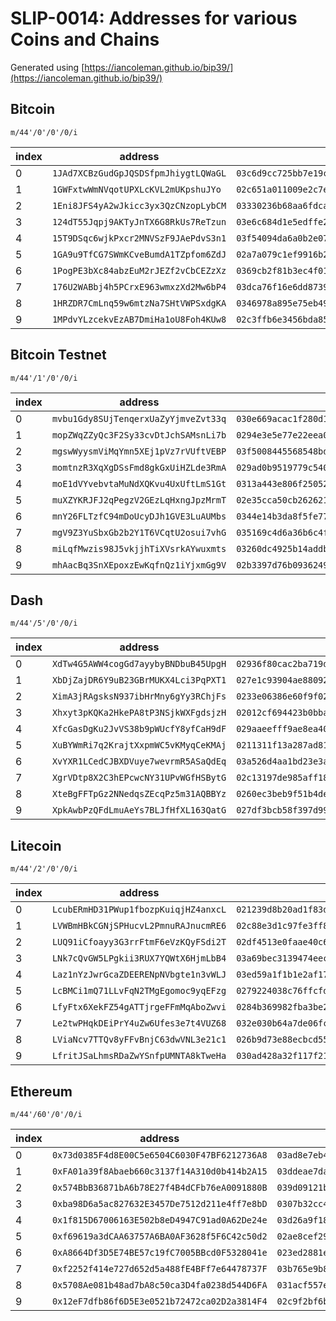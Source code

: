 # SLIP-0014: Addresses for various Coins and Chains

Generated using [https://iancoleman.github.io/bip39/](https://iancoleman.github.io/bip39/)

## Bitcoin

`m/44'/0'/0'/0/i`

index | address                              | public key                                                           | private key
------|--------------------------------------|----------------------------------------------------------------------|------------
   0  | `1JAd7XCBzGudGpJQSDSfpmJhiygtLQWaGL` | `03c6d9cc725bb7e19c026df03bf693ee1171371a8eaf25f04b7a58f6befabcd38c` | `L1KjqxZkUwdXaKNL15F2jJZVZpgi2HkHPHGyqTrQNNegyZez3A7Z`
   1  | `1GWFxtwWmNVqotUPXLcKVL2mUKpshuJYo`  | `02c651a011009e2c7e7b3ed2068857ca0a47cba35b73e06c32e3c06ef3aa67621d` | `KyBcuurcaJw6NqnZsmtpDqjbsS67PTXEZAK9QyFEDsyYjmNJJozj`
   2  | `1Eni8JFS4yA2wJkicc3yx3QzCNzopLybCM` | `03330236b68aa6fdcaca0ea72e11b360c84ed19a338509aa527b678a7ec9076882` | `L3yYwqub7bYq6qKkPf9UAE7uuZYV8adAHvEaceXY9fKX8G7FDCoZ`
   3  | `124dT55Jqpj9AKTyJnTX6G8RkUs7ReTzun` | `03e6c684d1e5edffe2fc43d260eb19fea91754b92e90627df7f87e06fc12c6a485` | `L2SNnZeTNHwgr9mayyHLZxmpyQN4SNbrxjBf9Rwq5Fvu2wwTm476`
   4  | `15T9DSqc6wjkPxcr2MNVSzF9JAePdvS3n1` | `03f54094da6a0b2e0799286268bb59ca7c83538e81c78e64f6333f40f9e0e222c0` | `L4jzKXRhQXesPeUSUNi7EMHAEBFzwJuAkZsNi5tja9rLxgGajwPv`
   5  | `1GA9u9TfCG7SWmKCveBumdA1TZpfom6ZdJ` | `02a7a079c1ef9916b289c2ff21a992c808d0de3dfcf8a9f163205c5c9e21f55d5c` | `L1N67rzEMn6fqvhkFeDnt11LMxYdGZtGQgdYVuASNpmQRawgbJEN`
   6  | `1PogPE3bXc84abzEuM2rJEZf2vCbCEZzXz` | `0369cb2f81b3ec4f0132cf1ac88f09332439773b3f1579bb6557717d0b720c7226` | `L3Y5pgT2ewKqdqh6kcGDQ7YHFoW5Vh4xErrPqb4Yjb5re9QYZw7D`
   7  | `176U2WABbj4h5PCrxE963wmxzXd2Mw6bP4` | `03dca76f16e6dd87396c5cdae1af1515b60d104fba881cd7591fe6fa60ef3aeabd` | `L2RpVajejxusxUXqLHTFJAyp1nzJnT2xuJpfm7Uah4GGUHz7XD58`
   8  | `1HRZDR7CmLnq59w6mtzNa7SHtVWPSxdgKA` | `0346978a895e75eb498dbf4aff8fa334e6994db1b34a4f2576adc9225415eb9548` | `Kx8nBDjAkXkykD62AF8XjP8W5Z4a79iZC8Z7axyDWXsZTcn5agzM`
   9  | `1MPdvYLzcekvEzAB7DmiHa1oU8Foh4KUw8` | `02c3ffb6e3456bda85d17845a764f23a54aad4fd39260d5c8da6493134713862ca` | `L1xWyxmCkjsB2Z9wnjoZ5TGabeg8KbpZt1PjgVsKA9pn3L7JCiTs`

## Bitcoin Testnet

`m/44'/1'/0'/0/i`

index | address                              | public key                                                           | private key
------|--------------------------------------|----------------------------------------------------------------------|------------
   0  | `mvbu1Gdy8SUjTenqerxUaZyYjmveZvt33q` | `030e669acac1f280d1ddf441cd2ba5e97417bf2689e4bbec86df4f831bf9f7ffd0` | `cPigoY3hubxpXad1t5WmxpcQpmezLeCcbpA7EpyhDofFnein2wF5`
   1  | `mopZWqZZyQc3F2Sy33cvDtJchSAMsnLi7b` | `0294e3e5e77e22eea0e4c0d30d89beb4db7f69b4bf1ae709e411d6a06618b8f852` | `cVN8eHRQh8r9THM2Mu5HCSjx6cfVdssqGL1KeiCKBwUouyf6K5F5`
   2  | `mgswWyysmViMqYmn5XEj1pVz7rVUftVEBP` | `03f5008445568548bd745a3dedccc6048969436bf1a49411f60938ff1938941f14` | `cUCiXe6qNE43rEJkSR9e1Tt37W5gQmmGeBiSmXzDbZgxbs5Z5nvK`
   3  | `momtnzR3XqXgDSsFmd8gkGxUiHZLde3RmA` | `029ad0b9519779c540b34fa8d11d24d14a5475546bfa28c7de50573d22a503ce21` | `cTAi8RAF2htyUn3F921npbuJLSVdYfpfwqjwLEAPkqvFxLAF716k`
   4  | `moE1dVYvebvtaMuNdXQKvu4UxUftLmS1Gt` | `0313a443e806f25052ac7363adc689fcfa72893f2a51a35ab5e096ed5e6cd8517e` | `cUmGFJMq5Vkh4rjKHe4J4S5adJH1E8xFJJ2ZARBSZNBVzYwj1RvH`
   5  | `muXZYKRJFJ2qPegzV2GEzLqHxngJpzMrmT` | `02e35cca50cb2626212bce8fdfb988bb33f303b15536e9f84f018e63045dbb84ac` | `cRHMG1RjgVWTdUNEgDD5oNEvQvBAha5N3YntnT7rC8yekePLGQwR`
   6  | `mnY26FLTzfC94mDoUcyDJh1GVE3LuAUMbs` | `0344e14b3da8f5fe77a5465d0f8fe089d64ed5517d1f1f989edd00f530938a2c22` | `cS9rFFu8douRgweuQKLdF4QXpS3H1UeoNxZWTt6K874nt4sy56HX`
   7  | `mgV9Z3YuSbxGb2b2Y1T6VCqtU2osui7vhG` | `035169c4d6a36b6c4f3e210f46d329efa1cb7a67ffce7d62062d4a8a17c23756e1` | `cQ1Uh9vXLhaoEgPGUEGMoWACpzrVesmB8G4KdK5vZBnLBifyB29Q`
   8  | `miLqfMwzis98J5vkjjhTiXVsrkAYwuxmts` | `03260dc4925b14addb52b4e62c698b99d2318f3d909477a081ae8e5d94dc3c66d8` | `cPwi3WVwjgr422fBeLa22UHwRkQEMZqoJBjevuosqd25yyYekEkF`
   9  | `mhAacBq3SnXEpoxzEwKqfnQz1iYjxmGg9V` | `02b3397d76b093624981b3c3a279c79496d16820f821528b9e403bdfc162b34c3c` | `cRkkmKXgTmq3Je2B71Rn4HQxeo2hEqvtUeQ5r4Q7eKr5qtq6vzu4`

## Dash

`m/44'/5'/0'/0/i`

index | address                              | public key                                                           | private key
------|--------------------------------------|----------------------------------------------------------------------|------------
   0  | `XdTw4G5AWW4cogGd7ayybyBNDbuB45UpgH` | `02936f80cac2ba719ddb238646eb6b78a170a55a52a9b9f08c43523a4a6bd5c896` | `XFiosCguxccAvHDasUYWU4mmx4PABR4dDQhk99k8D2N9cKeTRnYq`
   1  | `XbDjZajDR6Y9uB23GBrMUKX4Lci3PqPXT1` | `027e1c93904ae880921decff4042cee3901c984fb89f33b39e9cf1db544002e6ba` | `XKCAE7yNMpRyczUehbX1aMQabUqd8g5Hx2FobmkZ2QVUmoRFiKGJ`
   2  | `XimA3jRAgsksN937ibHrMny6gYy3RChjFs` | `0233e06386e60f9f02fcd2b73f1868cdf5a6dfdcebcd6ddc2b337b25feb1053532` | `XBscYDmgeg6xuK9tUZk5itHGYRqs5VqpUcu4Yn5An3TJrfz7xfgb`
   3  | `Xhxyt3pKQKa2HkePA8tP3NSjkWXFgdsjzH` | `02012cf694423b0bba8a54596f4923c1c8d74458f884f8d611c7305ca6d25320d1` | `XEkU65os4QjrLYy8HKxfEYtFyuy7RqMAGpHDEgSdMjFWtDFDRPid`
   4  | `XfcGasDgKu2JvVS38b9pWUcfY8yfCaH9dF` | `029aaeefff9ae8ea408de41747ac634b49cb90e111b1ac623c3c742dc5ebe42737` | `XFaR8NpQjY8wWrUPNmedwvXyFQTJyj75k1jfYh4Bs2sfBzmfTRFz`
   5  | `XuBYWmRi7q2KrajtXxpmWC5vKMyqCeKMAj` | `0211311f13a287ad81adf710cc837f66b2ce432070752c376861d08c7b91eda67e` | `XEBxR4AExnhCEBXLvQGX9KYg1TwSfngN4CgnzMeY6zeAgLQYxnYH`
   6  | `XvYXR1LCedCJBXDVuye7wevrmR5ASaQdEq` | `03a526d4aa1bd23e3a4d21646b25901d30734b09413eb6462f9251707db0da0f0a` | `XEo8Haet4xLXrPiEbmRogGXjs8UyeowRUXHrfKkF45m32w18u7hK`
   7  | `XgrVDtp8X2C3hEPcwcNY31UPvWGfHSBytG` | `02c13197de985aff1847a0b0b6fa41d750cdcf3dee03b3e209729ea4a5c99341a7` | `XBdQ7YnpdKqyuA5RH2RzwfWnACKgpTJg9STbxrGFmgoKG7URhYGN`
   8  | `XteBgFFTpGz2NNedqsZEcqPz5m31AQBBYz` | `0260ec3beb9f51b4de98fe7f4c13814077603b6211c9e6acdd1c7b0cc796450d79` | `XK13VgxcbF3h9Hr9g5bn1uuhtuaNsfEbcFzQxUsowVVeV7LKGQRy`
   9  | `XpkAwbPzQFdLmuAeYs7BLJfHfXL163QatG` | `027df3bcb58f397d99ec944ae74b15f15bf6ab24190e11e7d3fc164107eb36258b` | `XEq1Rvq4AQKNm52pqiaeUnyG6DZ9Zf6EvrmaZ23Xx2aVrUPYkq6b`

## Litecoin

`m/44'/2'/0'/0/i`

index | address                              | public key                                                           | private key
------|--------------------------------------|----------------------------------------------------------------------|------------
   0  | `LcubERmHD31PWup1fbozpKuiqjHZ4anxcL` | `021239d8b20ad1f83d34383e82075d0e11f7a98d06f9e015b56cff61db1e4f8c25` | `T5wTndHdQ1sDnQhApMnDrbQV56PEnjZeRMq9ao2aRJALyUdjdExP`
   1  | `LVWBmHBkCGNjSPHucvL2PmnuRAJnucmRE6` | `02c88e3d1c97fe3ff8eb2f51c37ca66cbfabb6404ddf8158478fae3b8a90e98035` | `TAZnJTHBjN7UoXV6v1aGhVkgq7kBbtXe9h1oKND7LHGS4FC5wnKQ`
   2  | `LUQ91iCfoayy3G3rrFtmF6eVzKQyFSdi2T` | `02df4513e0faae40c6e1dbca606c4fe6c3e22d00a30024ea2b01b7da0097a97f82` | `T3bxs7ZtsnCrXn1dhYJeRBu2FkLFLf8oyhiahMkhdJwxiDVAUP1e`
   3  | `LNk7cQvGW5LPgkii3RUX7YQWtX6HjmLbB4` | `03a69bec3139474eec35f7c87d59f8b6ec37423dbcfce5c5d090bd26de604a2b70` | `T3SQgQ4byehx5ayT98PE7ZDPr68taysoW2Hm6FyDNWuyKiBpWa3L`
   4  | `Laz1nYzJwrGcaZDEERENpNVbgte1n3vWLJ` | `03ed59a1f1b1e2af17ae00ff373a3cedd8b7bd3c4723a76d469e52ec8caba09337` | `T5HGaZgAs35kWheKDFDhdHz1sqNgo3FitUaeBegugamfFxRSjYga`
   5  | `LcBMCi1mQ71LLvFqN2TMgEgomoc9yqEFzg` | `0279224038c76ffcfd1a95ca5d93bcb15c426e18776362fcddd76ff7cc60b9a25d` | `TAdPGc81ANgVhvEVyK5K5DQee4DEv1dDeXAUCBqn6ocPx5Wdi7qc`
   6  | `LfyFtx6XekFZ54gATTjrgeFFmMqAboZwvi` | `0284b369982fba3be2ef729a96b13806b2372c6f3b5209c44fd5ce29c0a1eca976` | `T8WecZVp58aYSvtaw8PAhhx2hxMRBUuvT25dtDyk4x6vE97PHnAY`
   7  | `Le2twPHqkDEiPrY4uZw6Ufes3e7t4VUZ68` | `032e030b64a7de06fc972b7fb82ca4392c4e5a535ce942f32d6b660b1d58b5176c` | `T5ojDJgMa3QYZkst9po2B6P5SXyP4vFuBFZBhvyp8E9Ek74yCzoE`
   8  | `LViaNcv7TTQv8yFFvBnjC63dwVNL3e21c1` | `026b9d73e88ecbcd55a68e0a8e6c651e2543075b85fc6e85386e1a8009e9a55abe` | `T7YQp9UidMzNSRJHPpCVWeANPpDK5Nz1MhfWuP5sy6YFUB5VJiat`
   9  | `LfritJSaLhmsRDaZwYSnfpUMNTA8kTweHa` | `030ad428a32f117f21cbf581630858b28baa957cb475ac43b7536b1a1da3d00293` | `T3WSZzJmXPZB7Mr5vAQ5qmi2b9zFww5oLHqUcyy7371d9ujZb8Kb`

## Ethereum

`m/44'/60'/0'/0/i`

index | address                                      | public key                                                           | private key
------|----------------------------------------------|----------------------------------------------------------------------|------------
   0  | `0x73d0385F4d8E00C5e6504C6030F47BF6212736A8` | `03ad8e7eb4f3a7d1a409fa7bdc7b79d8840fe746d3fa9ee17fee4f84631ec1430b` | `759e46263f1505994d11142d70027975c9b9fef15489b09bd987eb8a31aba0db`
   1  | `0xFA01a39f8Abaeb660c3137f14A310d0b414b2A15` | `03ddeae7da4e54757d3f3038315344709971849a971d2619797d9b8574e373ae9b` | `616883a861adaab932634c283e294bcfdc9797757984bc4a15a9484ada947177`
   2  | `0x574BbB36871bA6b78E27f4B4dCFb76eA0091880B` | `039d09121b995a1f7fe5d30996f6a66fff4688f8eee096faea2957e1fe53923860` | `4f74b7bb78734476e41caa28a397493260103f4ccf0b8a14fe340da5a8a7e22c`
   3  | `0xba98D6a5ac827632E3457De7512d211e4ff7e8bD` | `0307b32cc46360c9acf750da7acf7dce918aee97dd383236248c9c79b8efbd98fc` | `a02122e1ac06fb63da2fd293706c91b5839108de765dc9ce3e2d3fb1573bafd4`
   4  | `0x1f815D67006163E502b8eD4947C91ad0A62De24e` | `03d26a9f183bbb531e140ab3d87bca361706b4c4be7c731e29160cab833e7a9282` | `f686b6033ef11ad995ff93b240bd28b04c6dc3a24cb35861b642f7ba969564e0`
   5  | `0xf69619a3dCAA63757A6BA0AF3628f5F6C42c50d2` | `02ae8cef29ef6d2ad9b98af746589743c510e4b49784ec1181a079b4b1df3c5211` | `945f0973cd011048b56bb87887ad782c72b09ff181f4af97ad033581ea009a74`
   6  | `0xA8664Df3D5E74BE57c19fC7005BBcd0F5328041e` | `023ed2881ee76991dafd40e33df96a88a5e929869635cdfc261e947d1e9ca31be9` | `7226389c1de87a3498234ad49e00e48060609b839616de313b341c6245142993`
   7  | `0xf2252f414e727d652d5a488fE4BFf7e64478737F` | `03b765e9b8ba13ffb45e69f038bf1506aa2ecf1f1824c88551f98e93026c06e6b4` | `640dfbf3d433c548d0a1b9d0d5dc824f72d631cdfca0902ad16788b6b3081067`
   8  | `0x5708Ae081b48ad7bA8c50ca3D4fa0238d544D6FA` | `031acf557e85d59e0305b8b79d4a5cc5077d09811206be208c00c4e457e7017ac1` | `728a3bd762ac7a25d58eafcd3240bb783304cd323e78b5967a8ecdb4c1e1a982`
   9  | `0x12eF7dfb86f6D5E3e0521b72472ca02D2a3814F4` | `02c9f2bf6bbf6244eec9866ad6eb6dec628cbf71f2e2cb77c25d72baeca2c32f61` | `9ee5234da5069eede6135c0f684fd0b633504a04614c740aef47a57a28c0384d`
